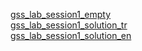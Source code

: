 <a href="https://docs.google.com/spreadsheets/d/1zWI4Q1mHGOgtPmW4toaUoAmEf-gijSWfQKz2Z_120Uc/edit?usp=sharing">gss_lab_session1_empty</a>
<br>
<a href="">gss_lab_session1_solution_tr</a>
<br>
<a href="">gss_lab_session1_solution_en</a>
